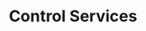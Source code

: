 ---
sidebar_position: 1
title: "Control Services"
sidebar_label: "Control Services"
description: "Operate system services in Debian - master service states, start/stop operations, restart procedures, and service lifecycle management through systemctl."
keywords:
  - "debian service control"
  - "systemctl commands"
  - "service states"
  - "service operations"
  - "service lifecycle"
tags:
  - debian
  - service-control
  - systemctl
  - service-operations
  - system-administration
slug: /linux/debian/administration/service-management/control-services
---